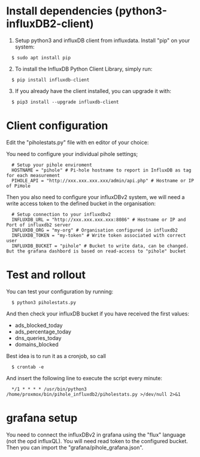 # Install dependencies (python3-influxDB2-client)

1. Setup python3 and influxDB client from influxdata. Install "pip" on your system:
```
  $ sudo apt install pip
```
2. To install the InfluxDB Python Client Library, simply run:
```
  $ pip install influxdb-client
```
3. If you already have the client installed, you can upgrade it with:
```
  $ pip3 install --upgrade influxdb-client
```

# Client configuration

Edit the "piholestats.py" file with en editor of your choice:

You need to configure your individual pihole settings;
```
  # Setup your pihole enviroment
  HOSTNAME = "pihole" # Pi-hole hostname to report in InfluxDB as tag for each measurement
  PIHOLE_API = "http://xxx.xxx.xxx.xxx/admin/api.php" # Hostname or IP of PiHole
```
Then you also need to configure your influxDBv2 system, we will need a write access token to the defined bucket in the organisation:
```
  # Setup connection to your influxdbv2
  INFLUXDB_URL = "http://xxx.xxx.xxx.xxx:8086" # Hostname or IP and Port of influxdb2 server
  INFLUXDB_ORG = "my-org" # Organisation configured in influxdb2
  INFLUXDB_TOKEN = "my-token" # Write token associated with correct user
  INFLUXDB_BUCKET = "pihole" # Bucket to write data, can be changed. But the grafana dashbord is based on read-access to "pihole" bucket
```

# Test and rollout

You can test your configuration by running:
```
  $ python3 piholestats.py
```
And then check your influxDB bucket if you have received the first values:

- ads_blocked_today
- ads_percentage_today
- dns_queries_today
- domains_blocked

Best idea is to run it as a cronjob, so call
```
  $ crontab -e
```
And insert the following line to execute the script every minute:
```
  */1 * * * * /usr/bin/python3 /home/proxmox/bin/pihole_influxdb2/piholestats.py >/dev/null 2>&1
```
# grafana setup

You need to connect the influxDBv2 in grafana using the "flux" language (not the opd influxQL). You will need read token to the configured bucket. Then you can import the "grafana/pihole_grafana.json".
